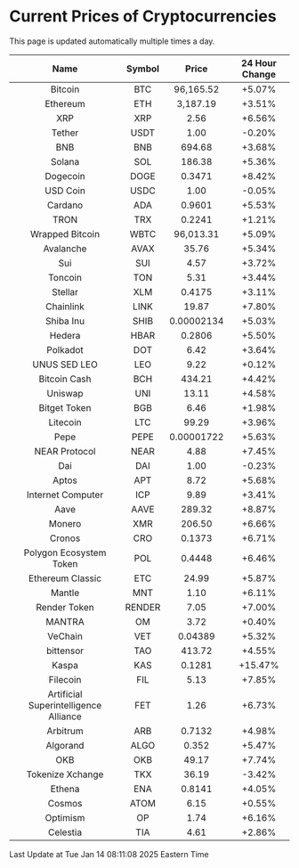 # Current Prices of Cryptocurrencies
This page is updated automatically multiple times a day.

| Name | Symbol | Price | 24 Hour Change |
| :---: |:---:| :---: | :---: |
| Bitcoin | BTC | 96,165.52 | +5.07% |
| Ethereum | ETH | 3,187.19 | +3.51% |
| XRP | XRP | 2.56 | +6.56% |
| Tether | USDT | 1.00 | -0.20% |
| BNB | BNB | 694.68 | +3.68% |
| Solana | SOL | 186.38 | +5.36% |
| Dogecoin | DOGE | 0.3471 | +8.42% |
| USD Coin | USDC | 1.00 | -0.05% |
| Cardano | ADA | 0.9601 | +5.53% |
| TRON | TRX | 0.2241 | +1.21% |
| Wrapped Bitcoin | WBTC | 96,013.31 | +5.09% |
| Avalanche | AVAX | 35.76 | +5.34% |
| Sui | SUI | 4.57 | +3.72% |
| Toncoin | TON | 5.31 | +3.44% |
| Stellar | XLM | 0.4175 | +3.11% |
| Chainlink | LINK | 19.87 | +7.80% |
| Shiba Inu | SHIB | 0.00002134 | +5.03% |
| Hedera | HBAR | 0.2806 | +5.50% |
| Polkadot | DOT | 6.42 | +3.64% |
| UNUS SED LEO | LEO | 9.22 | +0.12% |
| Bitcoin Cash | BCH | 434.21 | +4.42% |
| Uniswap | UNI | 13.11 | +4.58% |
| Bitget Token | BGB | 6.46 | +1.98% |
| Litecoin | LTC | 99.29 | +3.96% |
| Pepe | PEPE | 0.00001722 | +5.63% |
| NEAR Protocol | NEAR | 4.88 | +7.45% |
| Dai | DAI | 1.00 | -0.23% |
| Aptos | APT | 8.72 | +5.68% |
| Internet Computer | ICP | 9.89 | +3.41% |
| Aave | AAVE | 289.32 | +8.87% |
| Monero | XMR | 206.50 | +6.66% |
| Cronos | CRO | 0.1373 | +6.71% |
| Polygon Ecosystem Token | POL | 0.4448 | +6.46% |
| Ethereum Classic | ETC | 24.99 | +5.87% |
| Mantle | MNT | 1.10 | +6.11% |
| Render Token | RENDER | 7.05 | +7.00% |
| MANTRA | OM | 3.72 | +0.40% |
| VeChain | VET | 0.04389 | +5.32% |
| bittensor | TAO | 413.72 | +4.55% |
| Kaspa | KAS | 0.1281 | +15.47% |
| Filecoin | FIL | 5.13 | +7.85% |
| Artificial Superintelligence Alliance | FET | 1.26 | +6.73% |
| Arbitrum | ARB | 0.7132 | +4.98% |
| Algorand | ALGO | 0.352 | +5.47% |
| OKB | OKB | 49.17 | +7.74% |
| Tokenize Xchange | TKX | 36.19 | -3.42% |
| Ethena | ENA | 0.8141 | +4.05% |
| Cosmos | ATOM | 6.15 | +0.55% |
| Optimism | OP | 1.74 | +6.16% |
| Celestia | TIA | 4.61 | +2.86% |

Last Update at Tue Jan 14 08:11:08 2025 Eastern Time